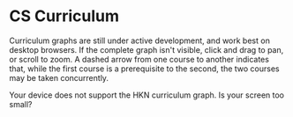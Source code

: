 # CS Curriculum

Curriculum graphs are still under active development, and work best on desktop browsers. If the complete graph isn't visible, click and drag to pan, or scroll to zoom. A dashed arrow from one course to another indicates that, while the first course is a prerequisite to the second, the two courses may be taken concurrently.

<p class="graphwarning">Your device does not support the HKN curriculum graph. Is your screen too small?</p>

<div id="cstest" class="curriculum-graph" role="presentation"/>

<script defer="defer" src="/custom/cs_graph.js">

<style>
.md-nav__list {
  background-color: rgba(255, 255, 255, 0.7);
}
</style>
